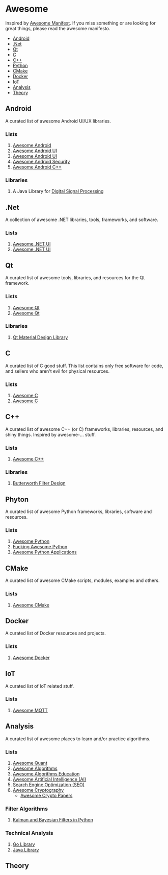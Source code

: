 # Awesome
Inspired by [Awesome Manifest](https://github.com/sindresorhus/awesome). If you miss something or are looking for great things, please read the awesome manifesto.

 - [Android](#android)
 - [.Net](#net)
 - [Qt](#qt)
 - [C](#cc)
 - [C++](#cpp)
 - [Python](#py)
 - [CMake](#cmake)
 - [Docker](#docker)
 - [IoT](#iot)
 - [Analysis](#analysis)
 - [Theory](#theory)

## <a name="android"></a> Android
A curated list of awesome Android UI/UX libraries.
### Lists
 1. [Awesome Android](https://github.com/JStumpp/awesome-android)
 2. [Awesome Android UI](https://github.com/wasabeef/awesome-android-ui/blob/master/README.md)
 3. [Awesome Android UI](https://github.com/thanhtoan1196/awesome-android-ui/blob/master/README.md)
 4. [Awesome Android Security](https://github.com/ashishb/android-security-awesome#readme)
 5. [Awesome Android C++](https://github.com/Qamar4P/awesome-android-cpp)
### Libraries
 1. A Java Library for [Digital Signal Processing](https://github.com/psambit9791/jDSP)

 
## <a name="net"></a> .Net
A collection of awesome .NET libraries, tools, frameworks, and software.
### Lists
 1. [Awesome .NET UI](https://github.com/quozd/awesome-dotnet)
 2. [Awesome .NET UI](https://github.com/uhub/awesome-c-sharp)
 
## <a name="qt"></a> Qt
A curated list of awesome tools, libraries, and resources for the Qt framework.
### Lists
 1. [Awesome Qt](https://github.com/JesseTG/awesome-qt)
 2. [Awesome Qt](https://github.com/fffaraz/awesome-qt)
### Libraries
 1. [Qt Material Design Library](https://github.com/laserpants/qt-material-widgets)

## <a name="cc"></a> C
A curated list of C good stuff. This list contains only free software for code, and sellers who aren't evil for physical resources.
### Lists
 1. [Awesome C](https://github.com/aleksandar-todorovic/awesome-c)
 2. [Awesome C](https://notabug.org/koz.ross/awesome-c)

## <a name="cpp"></a> C++
A curated list of awesome C++ (or C) frameworks, libraries, resources, and shiny things. Inspired by awesome-... stuff.
### Lists
 1. [Awesome C++](https://github.com/fffaraz/awesome-cpp)
### Libraries
 1. [Butterworth Filter Design](https://github.com/ruohoruotsi/Butterworth-Filter-Design)

## <a name="py"></a> Phyton
A curated list of awesome Python frameworks, libraries, software and resources.
### Lists
 1. [Awesome Python](https://github.com/vinta/awesome-python)
 2. [Fucking Awesome Python](https://github.com/trananhkma/fucking-awesome-python)
 3. [Awesome Python Applications](https://github.com/mahmoud/awesome-python-applications)

## <a name="cmake"></a> CMake
A curated list of awesome CMake scripts, modules, examples and others.
### Lists
 1. [Awesome CMake](https://github.com/onqtam/awesome-cmake)
 
## <a name="docker"></a> Docker
A curated list of Docker resources and projects.
### Lists
 1. [Awesome Docker](https://github.com/veggiemonk/awesome-docker#readme)

## <a name="iot"></a> IoT
A curated list of IoT related stuff.
### Lists
 1. [Awesome MQTT](https://github.com/hobbyquaker/awesome-mqtt)

## <a name="analysis"></a> Analysis
A curated list of awesome places to learn and/or practice algorithms.
### Lists
 1. [Awesome Quant](https://github.com/wilsonfreitas/awesome-quant)
 2. [Awesome Algorithms](https://github.com/tayllan/awesome-algorithms)
 3. [Awesome Algorithms Education](https://github.com/gaerae/awesome-algorithms-education)
 4. [Awesome Artificial Intelligence (AI)](https://github.com/owainlewis/awesome-artificial-intelligence#readme)
 5. [Search Engine Optimization (SEO)](https://github.com/marcobiedermann/search-engine-optimization#readme)
 6. [Awesome Cryptography](https://github.com/sobolevn/awesome-cryptography#readme)
    * [Awesome Crypto Papers](https://github.com/pFarb/awesome-crypto-papers#readme)
### Filter Algorithms
 1. [Kalman and Bayesian Filters in Python](https://github.com/rlabbe/Kalman-and-Bayesian-Filters-in-Python)
### Technical Analysis
 1. [Go Library](https://github.com/sdcoffey/techan)
 1. [Java Library](https://github.com/ta4j/ta4j)

## <a name="theory"></a> Theory

